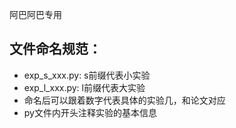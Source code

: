 阿巴阿巴专用

## 文件命名规范：  

- exp_s_xxx.py: s前缀代表小实验
- exp_l_xxx.py: l前缀代表大实验
- 命名后可以跟着数字代表具体的实验几，和论文对应
- py文件内开头注释实验的基本信息